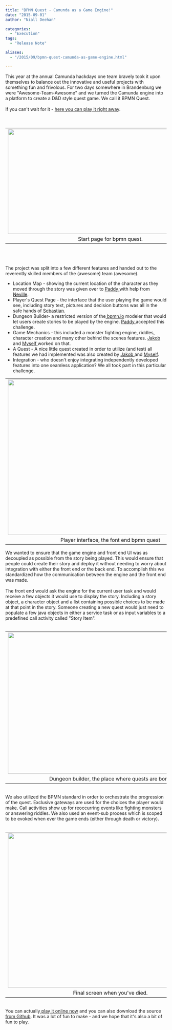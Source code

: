 ```yaml
---
title: "BPMN Quest - Camunda as a Game Engine!"
date: "2015-09-01"
author: "Niall Deehan"

categories:
  - "Execution"
tags: 
  - "Release Note"

aliases:
  - "/2015/09/bpmn-quest-camunda-as-game-engine.html"

---
```


<div>
This year at the annual Camunda hackdays one team bravely took it upon themselves to balance out the innovative and useful projects with something fun and frivolous. For two days somewhere in Brandenburg we were "Awesome-Team-Awesome" and we turned the Camunda engine into a platform to create a D&amp;D style quest game. We call it BPMN Quest.<br />
<br />
If you can't wait for it - <a href="http://ec2-52-19-141-24.eu-west-1.compute.amazonaws.com:8080/CharacterCreator/frontend/?game=adventure">here you can play it right away</a>.<br />
<br />
<div class="separator" style="clear: both; text-align: center;">
</div>
<br />
<table align="center" cellpadding="0" cellspacing="0" class="tr-caption-container" style="margin-left: auto; margin-right: auto; text-align: center;"><tbody>
<tr><td style="text-align: center;"><a href="http://4.bp.blogspot.com/-nFSdVVfG5C0/VeVvooqds9I/AAAAAAAAAJw/ykL0zLjW3x0/s1600/startScreen.PNG" imageanchor="1" style="margin-left: auto; margin-right: auto;"><img border="0" height="327" src="http://4.bp.blogspot.com/-nFSdVVfG5C0/VeVvooqds9I/AAAAAAAAAJw/ykL0zLjW3x0/s640/startScreen.PNG" width="640" /></a></td></tr>
<tr><td class="tr-caption" style="text-align: center;">Start page for bpmn quest.</td></tr>
</tbody></table>
<br />
<br />
<a name='more'></a><br />
The project was split into a few different features and handed out to the reverently skilled members of the (awesome) team (awesome).<br />
<ul>
<li>Location Map - showing the current location of the character as they moved through the story was given over to <a href="https://github.com/pedesen">Paddy </a>with help from <a href="https://github.com/quoka">Neville</a>.</li>
<li>Player's Quest Page - the interface that the user playing the game would see, including story text, pictures and decision buttons was all in the safe hands of <a href="https://github.com/SebastianStamm">Sebastian</a>.</li>
<li>Dungeon Builder- a restricted version of the<a href="http://bpmn.io/"> bpmn.io</a> modeler that would let users create stories to be played by the engine. <a href="https://github.com/pedesen">Paddy </a>accepted this challenge. </li>
<li>Game Mechanics - this included a monster fighting engine, riddles, character creation and many other behind the scenes features. <a href="https://github.com/jakobfreund">Jakob </a>and <a href="https://github.com/NPDeehan/">Myself </a>worked on that.</li>
<li>A Quest - A nice little quest created in order to utilize (and test) all features we had implemented was also created by <a href="https://github.com/jakobfreund">Jakob </a>and <a href="https://github.com/NPDeehan/">Myself</a>. </li>
<li>Integration - who doesn't enjoy integrating independently developed features into one seamless application? We all took part in this particular challenge. </li>
</ul>
<table align="center" cellpadding="0" cellspacing="0" class="tr-caption-container" style="margin-left: auto; margin-right: auto; text-align: center;"><tbody>
<tr><td style="text-align: center;"><a href="http://3.bp.blogspot.com/-cXb-m6l7UL4/VeVvp0fmgoI/AAAAAAAAAKA/ua9zZkHNXe0/s1600/startgame.PNG" imageanchor="1" style="margin-left: auto; margin-right: auto;"><img border="0" height="484" src="http://3.bp.blogspot.com/-cXb-m6l7UL4/VeVvp0fmgoI/AAAAAAAAAKA/ua9zZkHNXe0/s640/startgame.PNG" width="640" /></a></td></tr>
<tr><td class="tr-caption" style="text-align: center;">Player interface, the font end bpmn quest</td></tr>
</tbody></table>
We wanted to ensure that the game engine and front end UI was as decoupled as possible from the story being played. This would ensure that people could create their story and deploy it without needing to worry about integration with either the front end or the back end. To accomplish this we standardized how the communication between the engine and the front end was made.<br />
<br />
The front end would ask the engine for the current user task and would receive a few objects it would use to display the story. Including a story object, a character object and a list containing possible choices to be made at that point in the story. Someone creating a new quest would just need to populate a few java objects in either a service task or as input variables to a predefined call activity called "Story Item". <br />
<br />
<table align="center" cellpadding="0" cellspacing="0" class="tr-caption-container" style="margin-left: auto; margin-right: auto; text-align: center;"><tbody>
<tr><td style="text-align: center;"><a href="http://1.bp.blogspot.com/-twJQUwdVr2Q/VeVvoJfWaNI/AAAAAAAAAKE/6cJBck2KBYs/s1600/dungeon-builder.gif" imageanchor="1" style="margin-left: auto; margin-right: auto;"><img border="0" height="440" src="http://1.bp.blogspot.com/-twJQUwdVr2Q/VeVvoJfWaNI/AAAAAAAAAKE/6cJBck2KBYs/s640/dungeon-builder.gif" width="640" /></a></td></tr>
<tr><td class="tr-caption" style="text-align: center;">Dungeon builder, the place where quests are born.</td></tr>
</tbody></table>
<br />
We also utilized the BPMN standard in order to orchestrate the progression of the quest. Exclusive gateways are used for the choices the player would make. Call activities show up for reoccurring events like fighting monsters or answering riddles. We also used an event-sub process which is scoped to be evoked when ever the game ends (either through death or victory).<br />
<br />
<table align="center" cellpadding="0" cellspacing="0" class="tr-caption-container" style="margin-left: auto; margin-right: auto; text-align: center;"><tbody>
<tr><td style="text-align: center;"><a href="http://2.bp.blogspot.com/-i5ETKLuWnpY/VeVvowzTYaI/AAAAAAAAAJ4/9MskRk9qNl4/s1600/You%2527re%2BDead.PNG" imageanchor="1" style="margin-left: auto; margin-right: auto;"><img border="0" height="482" src="http://2.bp.blogspot.com/-i5ETKLuWnpY/VeVvowzTYaI/AAAAAAAAAJ4/9MskRk9qNl4/s640/You%2527re%2BDead.PNG" width="640" /></a></td></tr>
<tr><td class="tr-caption" style="text-align: center;">Final screen when you've died. </td></tr>
</tbody></table>
<br />
You can actually<a href="http://ec2-52-19-141-24.eu-west-1.compute.amazonaws.com:8080/CharacterCreator/frontend/?game=adventure"> play it online now</a> and you can also download the source <a href="https://github.com/NPDeehan/bpmn-quest">from Github</a>. It was a lot of fun to make - and we hope that it's also a bit of fun to play.
</div>
